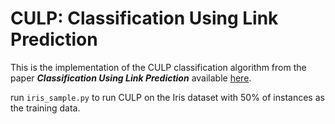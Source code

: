 # CULP: Classification Using Link Prediction
This is the implementation of the CULP classification algorithm from the paper ***Classification Using Link Prediction*** available [here](https://arxiv.org/abs/1810.00717).

run `iris_sample.py` to run CULP on the Iris dataset with 50% of instances as the training data.
